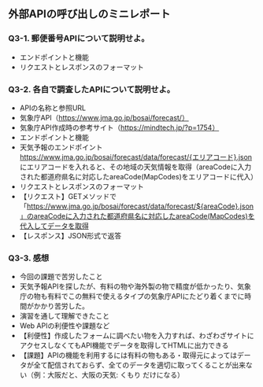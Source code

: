 ## 外部APIの呼び出しのミニレポート
### Q3-1. 郵便番号APIについて説明せよ。
* エンドポイントと機能
* リクエストとレスポンスのフォーマット
### Q3-2. 各自で調査したAPIについて説明せよ。
* APIの名称と参照URL
* 気象庁API（https://www.jma.go.jp/bosai/forecast/）
* 気象庁API作成時の参考サイト（https://mindtech.jp/?p=1754）
* エンドポイントと機能
* 天気予報のエンドポイント https://www.jma.go.jp/bosai/forecast/data/forecast/{エリアコード}.json にエリアコードを入れると、その地域の天気情報を取得（areaCodeに入力された都道府県名に対応したareaCode(MapCodes)をエリアコードに代入）
* リクエストとレスポンスのフォーマット
* 【リクエスト】GETメソッドで「https://www.jma.go.jp/bosai/forecast/data/forecast/${areaCode}.json」のareaCodeに入力された都道府県名に対応したareaCode(MapCodes)を代入してデータを取得
* 【レスポンス】JSON形式で返答
### Q3-3. 感想
* 今回の課題で苦労したこと
* 天気予報APIを探したが、有料の物や海外製の物で精度が低かったり、気象庁の物も有料でこの無料で使えるタイプの気象庁APIにたどり着くまでに時間がかかり苦労した。
* 演習を通して理解できたこと
* Web APIの利便性や課題など
* 【利便性】作成したフォームに調べたい物を入力すれば、わざわざサイトにアクセスしなくてもAPI機能でデータを取得してHTMLに出力できる
* 【課題】APIの機能を利用するには有料の物もある・取得元によってはデータが全て配信されておらず、全てのデータを適切に取ってくることが出来ない（例：大阪だと、大阪の天気: くもり だけになる）
